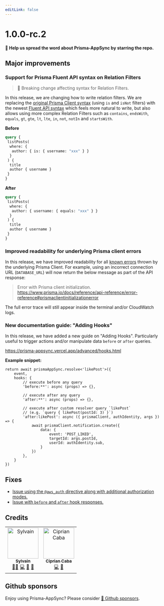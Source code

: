 ```yaml
---
editLink: false
---
```


# 1.0.0-rc.2

**🌟 Help us spread the word about Prisma-AppSync by starring the repo.**

## Major improvements

### Support for Prisma Fluent API syntax on Relation Filters

> 🚨 Breaking change affecting syntax for Relation Filters.

In this release, we are changing how to write relation filters. We are replacing the [original Prisma Client syntax](https://www.prisma.io/docs/concepts/components/prisma-client/relation-queries#filter-on--to-one-relations) (using `is` and `isNot` filters) with the newest [Fluent API syntax](https://www.prisma.io/docs/concepts/components/prisma-client/relation-queries#fluent-api) which feels more natural to write, but also allows using more complex Relation Filters such as `contains`, `endsWith`, `equals`, `gt`, `gte`, `lt`, `lte`, `in`, `not`, `notIn` and `startsWith`.

**Before**

```graphql
query {
 listPosts(
  where: {
   author: { is: { username: "xxx" } }
  }
 ) {
  title
  author { username }
 }
}
```

**After**

```graphql
query {
 listPosts(
  where: {
   author: { username: { equals: "xxx" } }
  }
 ) {
  title
  author { username }
 }
}
```

### Improved readability for underlying Prisma client errors

In this release, we have improved readability for all [known errors](https://www.prisma.io/docs/reference/api-reference/error-reference) thrown by the underlying Prisma Client. For example, using an incorrect connection URL (`DATABASE_URL`) will now return the below message as part of the API response:

> Error with Prisma client initialization. https://www.prisma.io/docs/reference/api-reference/error-reference#prismaclientinitializationerror

The full error trace will still appear inside the terminal and/or CloudWatch logs.

### New documentation guide: "Adding Hooks"

In this release, we have added a new guide on "Adding Hooks". Particularly useful to trigger actions and/or manipulate data `before` or `after` queries.

https://prisma-appsync.vercel.app/advanced/hooks.html

**Example snippet:**

```tsx
return await prismaAppSync.resolve<'likePost'>({
    event,
    hooks: {
        // execute before any query
        'before:**': async (props) => {},

        // execute after any query
        'after:**': async (props) => {},

        // execute after custom resolver query `likePost`
        // (e.g. `query { likePost(postId: 3) }`)
        'after:likePost': async ({ prismaClient, authIdentity, args }) => {
            await prismaClient.notification.create({
                data: {
                    event: 'POST_LIKED',
                    targetId: args.postId,
                    userId: authIdentity.sub,
                }
            })
        },
    }
})
```

## Fixes

- [Issue using the `@aws_auth` directive along with additional authorization modes.](https://github.com/maoosi/prisma-appsync/pull/52)
- [Issue with `before` and `after` hook responses.](https://github.com/maoosi/prisma-appsync/pull/54)

## Credits

<table>
  <tbody>
    <tr>
      <td align="center"><a href="https://sylvainsimao.fr"><img src="https://avatars.githubusercontent.com/u/4679377?v=4?s=100" width="100px;" alt="Sylvain"/><br /><sub><b>Sylvain</b></sub></a><br /><a href="#maintainer-maoosi" title="Maintainer">🧙‍♂️</a> <a href="https://github.com/maoosi/prisma-appsync/commits?author=maoosi" title="Code">💻</a> <a href="#ideas-maoosi" title="Ideas, Planning, & Feedback">🤔</a> <a href="https://github.com/maoosi/prisma-appsync/commits?author=maoosi" title="Documentation">📖</a></td>
      <td align="center"><a href="http://www.cipriancaba.com"><img src="https://avatars.githubusercontent.com/u/695515?v=4?s=100" width="100px;" alt="Ciprian Caba"/><br /><sub><b>Ciprian Caba</b></sub></a><br /><a href="https://github.com/maoosi/prisma-appsync/commits?author=cipriancaba" title="Code">💻</a> <a href="#ideas-cipriancaba" title="Ideas, Planning, & Feedback">🤔</a></td>
    </tr>
  </tbody>
</table>

## Github sponsors

Enjoy using Prisma-AppSync? Please consider [💛 Github sponsors](https://github.com/sponsors/maoosi).
